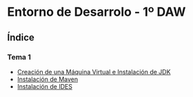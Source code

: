 # Entorno de Desarrolo - 1º DAW

## Índice
 ### Tema 1
- [Creación de una Máquina Virtual e Instalación de JDK](<https://github.com/vmcabreu/JDK>)
- [Instalación de Maven](<https://github.com/vmcabreu/Maven>)
- [Instalación de IDES](IDES.md)
